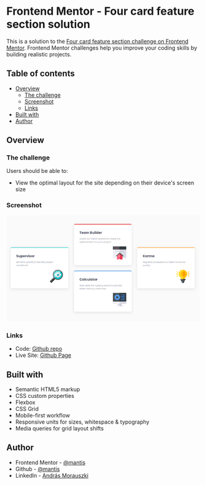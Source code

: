 # Frontend Mentor - Four card feature section solution

This is a solution to the [Four card feature section challenge on Frontend Mentor](https://www.frontendmentor.io/challenges/four-card-feature-section-weK1eFYK). Frontend Mentor challenges help you improve your coding skills by building realistic projects.

## Table of contents

- [Overview](#overview)
  - [The challenge](#the-challenge)
  - [Screenshot](#screenshot)
  - [Links](#links)
- [Built with](#built-with)
- [Author](#author)

## Overview

### The challenge

Users should be able to:

- View the optimal layout for the site depending on their device's screen size

### Screenshot

![](./screenshot.png)

### Links

- Code: [Github repo](https://github.com/morauszkia/fm-feature-section)
- Live Site: [Github Page](https://morauszkia.github.io/fm-feature-section)

## Built with

- Semantic HTML5 markup
- CSS custom properties
- Flexbox
- CSS Grid
- Mobile-first workflow
- Responsive units for sizes, whitespace & typography
- Media queries for grid layout shifts

## Author

- Frontend Mentor - [@mantis](https://www.frontendmentor.io/profile/morauszkia)
- Github - [@mantis](https://github.com/morauszkia)
- LinkedIn - [András Morauszki](https://www.linkedin.com/in/andras-morauszki/)
